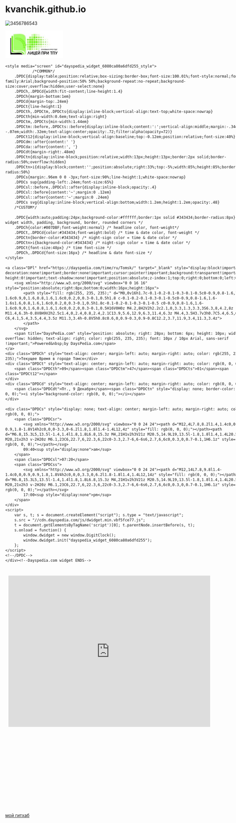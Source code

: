 # kvanchik.github.io
![3456786543](https://user-images.githubusercontent.com/114712988/206613501-8cb93d36-1525-400e-8264-dc8971928d88.jpg)


<link rel="stylesheet" href="./css/style.css">


<style>
.nav div {
    display: inline-block;
}
</style>


<div class="nav">
<div>
<a href="https://portal.tpu.ru/lyceum"><img src="logo.jpg"></a>
</div>

<div>
<!--Dayspedia.com widget--><div class="DPDC" cityid="5720" lang="ru" id="dayspedia_widget_6080ca80a6dfd255" host="https://dayspedia.com" ampm="false" nightsign="true" sun="false" style="background-image: url(&quot;https://cdn.dayspedia.com/img/widgets/bg-4.png&quot;);">

	<style media="screen" id="dayspedia_widget_6080ca80a6dfd255_style">
				/*COMMON*/
		.DPDC{display:table;position:relative;box-sizing:border-box;font-size:100.01%;font-style:normal;font-family:Arial;background-position:50% 50%;background-repeat:no-repeat;background-size:cover;overflow:hidden;user-select:none}
		.DPDCh,.DPDCd{width:fit-content;line-height:1.4}
		.DPDCh{margin-bottom:1em}
		.DPDCd{margin-top:.24em}
		.DPDCt{line-height:1}
		.DPDCth,.DPDCtm,.DPDCts{display:inline-block;vertical-align:text-top;white-space:nowrap}
		.DPDCth{min-width:0.6em;text-align:right}
		.DPDCtm,.DPDCts{min-width:1.44em}
		.DPDCtm::before,.DPDCts::before{display:inline-block;content:':';vertical-align:middle;margin:-.34em 0 0 -.07em;width:.32em;text-align:center;opacity:.72;filter:alpha(opacity=72)}
		.DPDCt12{display:inline-block;vertical-align:baseline;top:-0.12em;position:relative;font-size:40%}
		.DPDCdm::after{content:' '}
		.DPDCda::after{content:', '}
		.DPDCdt{margin-right:.48em}
		.DPDCtn{display:inline-block;position:relative;width:13px;height:13px;border:2px solid;border-radius:50%;overflow:hidden}
		.DPDCtn>i{display:block;content:'';position:absolute;right:33%;top:-5%;width:85%;height:85%;border-radius:50%}
		.DPDCs{margin:.96em 0 0 -3px;font-size:90%;line-height:1;white-space:nowrap}
		.DPDCs sup{padding-left:.24em;font-size:65%}
		.DPDCsl::before,.DPDCsl::after{display:inline-block;opacity:.4}
		.DPDCsl::before{content:'~';margin:0 .12em}
		.DPDCsl::after{content:'~';margin:0 .24em}
		.DPDCs svg{display:inline-block;vertical-align:bottom;width:1.2em;height:1.2em;opacity:.48}
		/*CUSTOM*/
		
		.DPDC{width:auto;padding:24px;background-color:#ffffff;border:1px solid #343434;border-radius:8px} /* widget width, padding, background, border, rounded corners */
		.DPDCh{color:#007DBF;font-weight:normal} /* headline color, font-weight*/
		.DPDCt,.DPDCd{color:#343434;font-weight:bold} /* time & date color, font-weight */
		.DPDCtn{border-color:#343434} /* night-sign color = time & date color */
		.DPDCtn>i{background-color:#343434} /* night-sign color = time & date color */
		.DPDCt{font-size:48px} /* time font-size */
		.DPDCh,.DPDCd{font-size:16px} /* headline & date font-size */
	</style>

	<a class="DPl" href="https://dayspedia.com/time/ru/Tomsk/" target="_blank" style="display:block!important;text-decoration:none!important;border:none!important;cursor:pointer!important;background:transparent!important;line-height:0!important;text-shadow:none!important;position:absolute;z-index:1;top:0;right:0;bottom:0;left:0">
		<svg xmlns="http://www.w3.org/2000/svg" viewbox="0 0 16 16" style="position:absolute;right:8px;bottom:0;width:16px;height:16px">
			<path style="fill: rgb(255, 235, 235);" d="M0,0v16h1.7c-0.1-0.2-0.1-0.3-0.1-0.5c0-0.9,0.8-1.6,1.6-1.6c0.9,0,1.6,0.8,1.6,1.6c0,0.2,0,0.3-0.1,0.5h1.8 c-0.1-0.2-0.1-0.3-0.1-0.5c0-0.9,0.8-1.6,1.6-1.6s1.6,0.8,1.6,1.6c0,0.2,0,0.3-0.1,0.5h1.8c-0.1-0.2-0.1-0.3-0.1-0.5 c0-0.9,0.8-1.6,1.6-1.6c0.9,0,1.6,0.8,1.6,1.6c0,0.2,0,0.3-0.1,0.5H16V0H0z M4.2,8H2V2h2.2c2.1,0,3.3,1.3,3.3,3S6.3,8,4.2,8z M11.4,6.3h-0.8V8H9V2h2.5c1.4,0,2.4,0.8,2.4,2.1C13.9,5.6,12.9,6.3,11.4,6.3z M4.4,3.5H3.7v3h0.7C5.4,6.5,6,6,6,5 C6,4.1,5.4,3.5,4.4,3.5z M11.3,3.4h-0.8V5h0.8c0.6,0,0.9-0.3,0.9-0.8C12.2,3.7,11.9,3.4,11.3,3.4z">
			</path>
		</svg>
		<span title="DaysPedia.com" style="position: absolute; right: 28px; bottom: 6px; height: 10px; width: 60px; overflow: hidden; text-align: right; color: rgb(255, 235, 235); font: 10px / 10px Arial, sans-serif !important;">Powered&nbsp;by DaysPedia.com</span>
	</a>
	<div class="DPDCh" style="text-align: center; margin-left: auto; margin-right: auto; color: rgb(255, 235, 235);">Текущее Время в городе Томск</div>
	<div class="DPDCt" style="text-align: center; margin-left: auto; margin-right: auto; color: rgb(0, 0, 0);">
		<span class="DPDCth">09</span><span class="DPDCtm">47</span><span class="DPDCts">01</span><span class="DPDCt12"></span>
	</div>
	<div class="DPDCd" style="text-align: center; margin-left: auto; margin-right: auto; color: rgb(0, 0, 0);">
		<span class="DPDCdt">Пт., 9 Декабря</span><span class="DPDCtn" style="display: none; border-color: rgb(0, 0, 0);"><i style="background-color: rgb(0, 0, 0);"></i></span>
	</div>
	
	<div class="DPDCs" style="display: none; text-align: center; margin-left: auto; margin-right: auto; color: rgb(0, 0, 0);">
		<span class="DPDCsr">
			<svg xmlns="http://www.w3.org/2000/svg" viewbox="0 0 24 24"><path d="M12,4L7.8,8.2l1.4,1.4c0,0,0.9-0.9,1.8-1.8V14h2c0,0,0-3.3,0-6.2l1.8,1.8l1.4-1.4L12,4z" style="fill: rgb(0, 0, 0);"></path><path d="M6.8,15.3L5,13.5l-1.4,1.4l1.8,1.8L6.8,15.3z M4,21H1v2h3V21z M20.5,14.9L19,13.5l-1.8,1.8l1.4,1.4L20.5,14.9z M20,21v2h3 v-2H20z M6.1,23C6,22.7,6,22.3,6,22c0-3.3,2.7-6,6-6s6,2.7,6,6c0,0.3,0,0.7-0.1,1H6.1z" style="fill: rgb(0, 0, 0);"></path></svg>
			09:40<sup style="display:none">am</sup>
		</span>
		<span class="DPDCsl">07:20</span>
		<span class="DPDCss">
			<svg xmlns="http://www.w3.org/2000/svg" viewbox="0 0 24 24"><path d="M12,14L7.8,9.8l1.4-1.4c0,0,0.9,0.9,1.8,1.8V4h2c0,0,0,3.3,0,6.2l1.8-1.8l1.4,1.4L12,14z" style="fill: rgb(0, 0, 0);"></path><path d="M6.8,15.3L5,13.5l-1.4,1.4l1.8,1.8L6.8,15.3z M4,21H1v2h3V21z M20.5,14.9L19,13.5l-1.8,1.8l1.4,1.4L20.5,14.9z M20,21v2h3 v-2H20z M6.1,23C6,22.7,6,22.3,6,22c0-3.3,2.7-6,6-6s6,2.7,6,6c0,0.3,0,0.7-0.1,1H6.1z" style="fill: rgb(0, 0, 0);"></path></svg>
			17:00<sup style="display:none">pm</sup>
		</span>
	</div>
	<script>
		var s, t; s = document.createElement("script"); s.type = "text/javascript";
		s.src = "//cdn.dayspedia.com/js/dwidget.min.vbf5fce77.js";
		t = document.getElementsByTagName('script')[0]; t.parentNode.insertBefore(s, t);
		s.onload = function() {
			window.dwidget = new window.DigitClock();
			window.dwidget.init("dayspedia_widget_6080ca80a6dfd255");
		};
	</script>
	<!--/DPDC-->
	</div><!--Dayspedia.com widget ENDS-->
<div>
</div>
</div>
  
  



<div style="width: 640px; height: 480px; margin: 10px; position: relative;"><iframe allowfullscreen frameborder="0" style="width:640px; height:480px" src="https://lucid.app/documents/embedded/aef4a685-07f1-4aca-8426-a6b759b1b578" id="JQz-Qx0qW6ZH"></iframe></div>

<div style="width: 100%;"><div style="position: relative; padding-bottom: 32.62%; padding-top: 0; height: 0;"><iframe title="Interactive image" frameborder="0" width="604" height="197" style="position: absolute; top: 0; left: 0; width: 100%; height: 100%;" src="https://view.genial.ly/638965c0cb423d0019192b0e" type="text/html" allowscriptaccess="always" allowfullscreen="true" scrolling="yes" allownetworking="all"></iframe> </div> </div>

<a href="https://github.com/kvanchik" class="button_1669948351722" target="_blank">
  мой гитхаб
</a>
